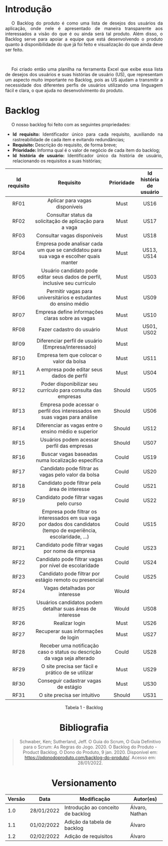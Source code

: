 # Introdução
<p style="text-indent: 20px; text-align: justify">
O Backlog do produto é como uma lista de desejos dos usuários da aplicação, onde nele é apresentado
de maneira transparente aos interessados a visão do que é ou ainda será tal produto. Além disso, o
Backlog serve para apoiar a equipe que está desenvolvendo o produto quanto à disponibilidade do que já
foi feito e visualização do que ainda deve ser feito.
</p>
<br />
<p style="text-indent: 20px; text-align: justify">
Foi criado então uma planilha na ferramenta Excel que exibe essa lista de desejos dos usuários e suas
histórias de usuário (US), que representam um aspecto muito importante no Backlog, pois as US ajudam
a transmitir a necessidade dos diferentes perfis de usuários utilizando uma linguagem fácil e clara,
o que ajuda no desenvolvimento do produto.
</p>

# Backlog
<p style="text-indent: 20px; text-align: justify">
O nosso backlog foi feito com as seguintes propriedades:
</p>

- <div style="text-align: justify"><b>Id requisito: </b>Identificador único para cada requisito, auxiliando na rastreabilidade de cada item e evitando redundâncias;</div>
- <div style="text-align: justify"><b>Requisito: </b>Descrição do requisito, de forma breve;</div>
- <div style="text-align: justify"><b>Prioridade: </b>Informa qual é o valor de negócio de cada item do backlog;</div>
- <div style="text-align: justify"><b>Id história de usuário: </b>Identificador único da história de usuário, relacionando os requisitos a suas histórias;</div>

<center>

| Id requisito | Requisito | Prioridade | Id história de usuário |
|:--:|:--:|:--:|:--:|
| RF01 | Aplicar para vagas disponíveis | Must | US16 |
| RF02 | Consultar status da solicitação de aplicação para a vaga | Must | US17 |
| RF03 | Consultar vagas disponíveis | Must | US18 |
| RF04 | Empresa pode analisar cada um que se candidatou para sua vaga e escolher quais manter | Must | US13, US14 |
| RF05 | Usuário candidato pode editar seus dados de perfil, inclusive seu currículo | Must | US03 |
| RF06 | Permitir vagas para universitários e estudantes do ensino médio | Must | US09 |
| RF07 | Empresa define informações claras sobre as vagas | Must | US10 |
| RF08 | Fazer cadastro do usuário | Must | US01, US02 |
| RF09 | Diferenciar perfil de usuário (Empresa/interessado) | Must |  |
| RF10 | Empresa tem que colocar o valor da bolsa | Must | US11 |
| RF11 | A empresa pode editar seus dados de perfil | Must | US04 |
| RF12 | Poder disponibilizar seu currículo para consulta das empresas | Should | US05 |
| RF13 | Empresa pode acessar o perfil dos interessados em suas vagas para análise | Should | US06 |
| RF14 | Diferenciar as vagas entre o ensino médio e superior | Should | US12 |
| RF15 | Usuários podem acessar perfil das empresas | Should | US07 |
| RF16 | Buscar vagas baseadas numa localização específica | Could | US19 |
| RF17 | Candidato pode filtrar as vagas pelo valor da bolsa | Could | US20 |
| RF18 | Candidato pode filtrar pela área de interesse | Could | US21 |
| RF19 | Candidato pode filtrar vagas pelo curso | Could | US22 |
| RF20 | Empresa pode filtrar os interessados em sua vaga por dados dos candidatos (tempo de experiência, escolaridade, ...) | Could | US15 |
| RF21 | Candidato pode filtrar vagas por nome da empresa | Could | US23 |
| RF22 | Candidato pode filtrar vagas por nível de escolaridade | Could | US24 |
| RF23 | Candidato pode filtrar por estágio remoto ou presencial | Could | US25 |
| RF24 | Vagas detalhadas por interesse | Would |  |
| RF25 | Usuários candidatos podem detalhar suas áreas de interesse | Would | US08 |
| RF26 | Realizar login | Must | US26 |
| RF27 | Recuperar suas informações de login | Must | US27 |
| RF28 | Receber uma notificação caso o status ou descrição da vaga seja alterado | Could | US28 |
| RF29 | O site precisa ser fácil e prático de se utilizar | Must | US29 |
| RF30 | Conseguir cadastrar vagas de estágio | Must | US30 |
| RF31 | O site precisa ser intuitivo | Should | US31 |

<figcaption>Tabela 1 - Backlog</figcaption>

# Bibliografia
> Schwaber, Ken; Sutherland, Jeff. O Guia do Scrum, O Guia Definitivo para o Scrum: As Regras do Jogo. 2020.
> O Backlog do Produto - Product Backlog. O Dono do Produto, 9 jan. 2020. Disponível em: <https://odonodoproduto.com/backlog-do-produto/>. Acesso em: 28/01/2022.
# Versionamento

Versão | Data | Modificação | Autor(es) |
|--|--|--|--|
| 1.0 | 28/01/2022 | Introdução ao conceito de backlog | Álvaro, Nathan |
| 1.1 | 01/02/2022 | Adição da tabela de backlog | Álvaro |
| 1.2 | 02/02/2022 | Adição de requisitos | Álvaro |